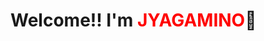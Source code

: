# <span style="text-align: center;">Welcome!! I'm <span style="color: red;">JYAGAMINO</span>💩</span>
